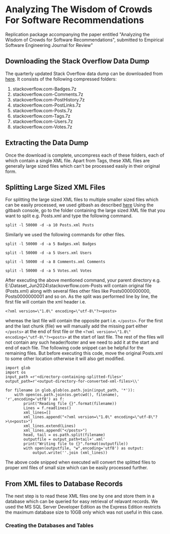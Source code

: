 # Analyzing The Wisdom of Crowds For Software Recommendations
Replication package accompanying the paper entitled "Analyzing the Wisdom of Crowds for Software Recommendations", submitted to Empirical Software Engineering Journal for Review"
## Downloading the Stack Overflow Data Dump
The quarterly updated Stack Overflow data dump can be downloaded from [here](https://archive.org/details/stackexchange/). It consists of the following compressed folders:
1. stackoverflow.com-Badges.7z 
2. stackoverflow.com-Comments.7z
3. stackoverflow.com-PostHistory.7z 
4. stackoverflow.com-PostLinks.7z
5. stackoverflow.com-Posts.7z
6. stackoverflow.com-Tags.7z
7. stackoverflow.com-Users.7z
8. stackoverflow.com-Votes.7z

## Extracting the Data Dump
Once the download is complete, uncompress each of these folders, each of which contain a single XML file. Apart from Tags, these XML files are generally large sized files which can't be processed easily in their original form.

## Splitting Large Sized XML Files
For splitting the large sized XML files to multiple smaller sized files which can be easily processed, we used gitbash as described [here](https://stackoverflow.com/questions/31786287/how-to-split-large-text-file-in-windows)
Using the gitbash console, go to the folder containing the large sized XML file that you want to split e.g. Posts.xml and type the following command.
```
split -l 50000 -d -a 10 Posts.xml Posts
```
Similarly we used the following commands for other files. 
```
split -l 50000 -d -a 5 Badges.xml Badges
```
```
split -l 50000 -d -a 5 Users.xml Users
```
```
split -l 50000 -d -a 8 Comments.xml Comments
```
```
split -l 50000 -d -a 5 Votes.xml Votes
```
After executing the above mentioned command, your parent directory e.g. E:\Dataset_Jun2024\stackoverflow.com-Posts will contain original file (Posts.xml) along with several files other files like Posts0000000000, Posts0000000001 and so on. As the split was performed line by line, the first file will contain the xml header i.e. 
```
<?xml version=\"1.0\" encoding=\"utf-8\"?><posts>
```
whereas the last file will contain the opposite part i.e. ```</posts>```. For the first and the last chunk (file) we will manually add the missing part either ```</posts>``` at the end of first file or the ```<?xml version=\"1.0\" encoding=\"utf-8\"?><posts>``` at the start of last file. The rest of the files will not contain any such header/footer and we need to add it at the start and end of each file. The following code snippet can be helpful for the remaining files. But before executing this code, move the original Posts.xml to some other location otherwise it will also get modified. 
```
import glob
import os
input_path =r'<directory-containing-splitted-files>'
output_path=r'<output-directory-for-converted-xml-files>\\'

for filename in glob.glob(os.path.join(input_path, '*')):
    with open(os.path.join(os.getcwd(), filename), 'r',encoding='utf8') as f: 
        print("Reading file {}".format(filename))
        Lines = f.readlines()
        xml_lines=[]
        xml_lines.append("<?xml version=\"1.0\" encoding=\"utf-8\"?>\n<posts>")
        xml_lines.extend(Lines)
        xml_lines.append("</posts>")
        head, tail = os.path.split(filename)
        outputfile = output_path+tail+'.xml'      
        print("Writing file to {}".format(outputfile))
        with open(outputfile, "w",encoding='utf8') as output:
            output.write(''.join (xml_lines))
```
The above code snipped when executed will convert the splitted files to proper xml files of small size which can be easily processed further. 
## From XML files to Database Records
The next step is to read these XML files one by one and store them in a database which can be queried for easy retrieval of relavant records. We used the MS SQL Server Developer Edition as the Express Edition restricts the maximum database size to 10GB only which was not useful in this case.

### Creating the Databases and Tables
